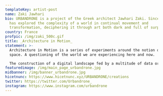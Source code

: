 ```yaml
---
templateKey: artist-post
name: Zaki Jawhari
bio: URBANDRONE is a project of the Greek architect Jawhari Zaki. Since 2007, he
  has explored the complexity of a world in continual movement and
  transformation, deciphering it through art both dark and full of surprises.
country: France
profpic: /img/zaki_500c.gif
title: _Architecture in Motion_
statement: >-
  Architecture in Motion is a series of experiments around the notion of hybrid
  space. A questioning of the world we are experiencing here and now.

  The construction of a digital landscape fed by a multitude of data organized and processed by the machine according to a series of simple and repetitive rules. This procedural approach generates spaces and abstract architectures, the start of a new digital exploration. 
featuredimage: /img/main_page_urbandrone.jpg
midbanner: /img/banner_urbandrone.jpg
hicetnunc: https://www.hicetnunc.xyz/URBANDRONE/creations
twitter: https://twitter.com/Urbandrone_
instagram: https://www.instagram.com/urbandrone
---
```


